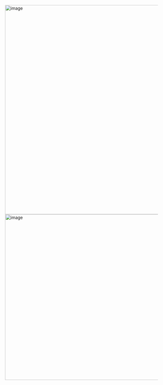 

<img width="918" height="687" alt="image" src="https://github.com/user-attachments/assets/3ebfed1d-82cf-4148-8925-ddc2674dcc20" />

<img width="1085" height="544" alt="image" src="https://github.com/user-attachments/assets/b66c3cdf-021d-47af-aee3-99fa01535a85" />
